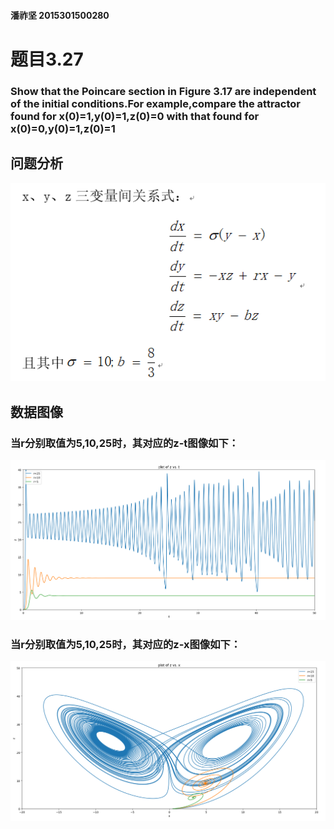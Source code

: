 #### 潘祚坚 2015301500280
# 题目3.27
### Show that the Poincare section in Figure 3.17 are independent of the initial conditions.For example,compare the attractor found for x(0)=1,y(0)=1,z(0)=0 with that found for x(0)=0,y(0)=1,z(0)=1
## 问题分析
![picture1](https://github.com/paaaaaan/Computational_physics_2015301500280/blob/files/picture14.png)
## 数据图像
### 当r分别取值为5,10,25时，其对应的z-t图像如下：
![picture2](https://github.com/paaaaaan/Computational_physics_2015301500280/blob/files/picture15.png)
### 当r分别取值为5,10,25时，其对应的z-x图像如下：
![picture3](https://github.com/paaaaaan/Computational_physics_2015301500280/blob/files/picture13.png)
